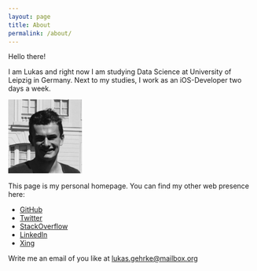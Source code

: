 ```yaml
---
layout: page
title: About
permalink: /about/
---
```


<p class="message">
  Hello there!
</p>

I am Lukas and right now I am studying Data Science at University of Leipzig in Germany. Next to my studies, I work as an iOS-Developer two days a week.

<img src="/assets/images/me.png" alt="That's me" width="150"/>

This page is my personal homepage. You can find my other web presence here:
* [GitHub](https://github.com/LuGeNat)
* [Twitter](https://twitter.com/GehrkerO)
* [StackOverflow](https://stackoverflow.com/users/8905178/lugenat?tab=profile)
* [LinkedIn](https://www.linkedin.com/in/lukas-gehrke-995a0618b/)
* [Xing](https://www.xing.com/profile/Lukas_Gehrke2/cv)

Write me an email of you like at [lukas.gehrke@mailbox.org](mailto:lukas.gehrke@mailbox.org)
